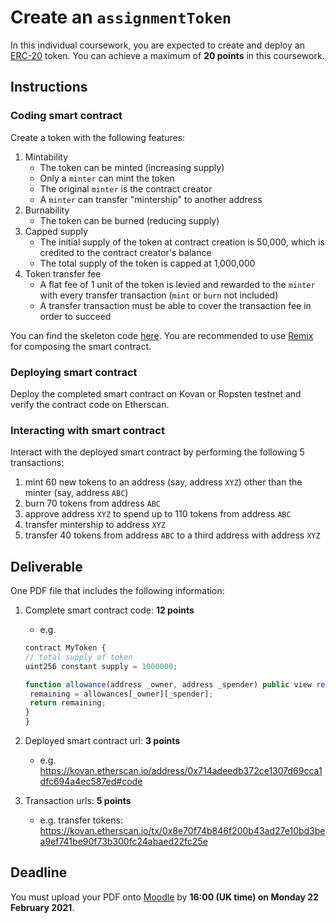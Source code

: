 # Create an `assignmentToken`

In this individual coursework, you are expected to create and deploy an [ERC-20](https://eips.ethereum.org/EIPS/eip-20) token. You can achieve a maximum of **20 points** in this coursework.

## Instructions

### Coding smart contract

Create a token with the following features:

1. Mintability
   - The token can be minted (increasing supply)
   - Only a `minter` can mint the token
   - The original `minter` is the contract creator
   - A `minter` can transfer "mintership" to another address
1. Burnability
   - The token can be burned (reducing supply)
1. Capped supply
   - The initial supply of the token at contract creation is 50,000, which is credited to the contract creator's balance
   - The total supply of the token is capped at 1,000,000
1. Token transfer fee
   - A flat fee of 1 unit of the token is levied and rewarded to the `minter` with every transfer transaction (`mint` or `burn` not included)
   - A transfer transaction must be able to cover the transaction fee in order to succeed

You can find the skeleton code [here](assignmentTokenSkel.sol). You are recommended to use [Remix](https://remix.ethereum.org/) for composing the smart contract.

### Deploying smart contract

Deploy the completed smart contract on Kovan or Ropsten testnet and verify the contract code on Etherscan.

### Interacting with smart contract

Interact with the deployed smart contract by performing the following 5 transactions:

1. mint 60 new tokens to an address (say, address `XYZ`) other than the minter (say, address `ABC`)
1. burn 70 tokens from address `ABC`
1. approve address `XYZ` to spend up to 110 tokens from address `ABC`
1. transfer mintership to address `XYZ`
1. transfer 40 tokens from address `ABC` to a third address with address `XYZ`

## Deliverable

One PDF file that includes the following information:

1. Complete smart contract code: **12 points**

   - e.g.

   ```js
   contract MyToken {
   // total supply of token
   uint256 constant supply = 1000000;

   function allowance(address _owner, address _spender) public view returns (uint256 remaining) {
    remaining = allowances[_owner][_spender];
    return remaining;
   }
   }
   ```

1. Deployed smart contract url: **3 points**
   - e.g. https://kovan.etherscan.io/address/0x714adeedb372ce1307d69cca1dfc694a4ec587ed#code
1. Transaction urls: **5 points**
   - e.g. transfer tokens: https://kovan.etherscan.io/tx/0x8e70f74b846f200b43ad27e10bd3bea9ef741be90f73b300fc24abaed22fc25e

## Deadline

You must upload your PDF onto [Moodle](https://moodle.ucl.ac.uk/mod/assign/view.php?id=2708943) by **16:00 (UK time) on Monday 22 February 2021**.
